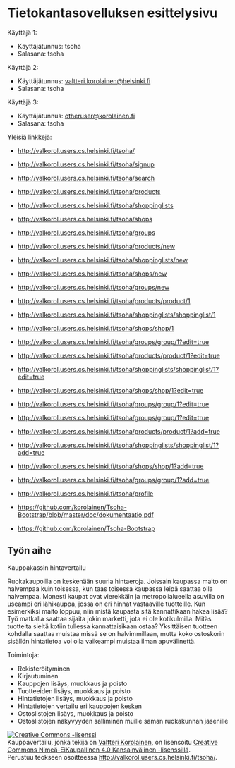 # Tietokantasovelluksen esittelysivu

Käyttäjä 1:
* Käyttäjätunnus: tsoha
* Salasana: tsoha

Käyttäjä 2:
* Käyttäjätunnus: valtteri.korolainen@helsinki.fi
* Salasana: tsoha

Käyttäjä 3:
* Käyttäjätunnus: otheruser@korolainen.fi
* Salasana: tsoha


Yleisiä linkkejä:

* http://valkorol.users.cs.helsinki.fi/tsoha/
* http://valkorol.users.cs.helsinki.fi/tsoha/signup
* http://valkorol.users.cs.helsinki.fi/tsoha/search
* http://valkorol.users.cs.helsinki.fi/tsoha/products
* http://valkorol.users.cs.helsinki.fi/tsoha/shoppinglists
* http://valkorol.users.cs.helsinki.fi/tsoha/shops
* http://valkorol.users.cs.helsinki.fi/tsoha/groups
* http://valkorol.users.cs.helsinki.fi/tsoha/products/new
* http://valkorol.users.cs.helsinki.fi/tsoha/shoppinglists/new
* http://valkorol.users.cs.helsinki.fi/tsoha/shops/new
* http://valkorol.users.cs.helsinki.fi/tsoha/groups/new
* http://valkorol.users.cs.helsinki.fi/tsoha/products/product/1
* http://valkorol.users.cs.helsinki.fi/tsoha/shoppinglists/shoppinglist/1
* http://valkorol.users.cs.helsinki.fi/tsoha/shops/shop/1
* http://valkorol.users.cs.helsinki.fi/tsoha/groups/group/1?edit=true
* http://valkorol.users.cs.helsinki.fi/tsoha/products/product/1?edit=true
* http://valkorol.users.cs.helsinki.fi/tsoha/shoppinglists/shoppinglist/1?edit=true
* http://valkorol.users.cs.helsinki.fi/tsoha/shops/shop/1?edit=true
* http://valkorol.users.cs.helsinki.fi/tsoha/groups/group/1?edit=true
* http://valkorol.users.cs.helsinki.fi/tsoha/groups/group/1?edit=true
* http://valkorol.users.cs.helsinki.fi/tsoha/products/product/1?add=true
* http://valkorol.users.cs.helsinki.fi/tsoha/shoppinglists/shoppinglist/1?add=true
* http://valkorol.users.cs.helsinki.fi/tsoha/shops/shop/1?add=true
* http://valkorol.users.cs.helsinki.fi/tsoha/groups/group/1?add=true

* http://valkorol.users.cs.helsinki.fi/tsoha/profile
* https://github.com/korolainen/Tsoha-Bootstrap/blob/master/doc/dokumentaatio.pdf
* https://github.com/korolainen/Tsoha-Bootstrap

## Työn aihe

Kauppakassin hintavertailu

Ruokakaupoilla on keskenään suuria hintaeroja. Joissain kaupassa maito on halvempaa kuin toisessa, kun taas toisessa kaupassa leipä saattaa olla halvempaa. Monesti kaupat ovat vierekkäin ja metropolialueella asuvilla on useampi eri lähikauppa, jossa on eri hinnat vastaaville tuotteille. Kun esimerkiksi maito loppuu, niin mistä kaupasta sitä kannattikaan hakea lisää? Työ matkalla saattaa sijaita jokin marketti, jota ei ole kotikulmilla. Mitäs tuotteita sieltä kotiin tullessa kannattaisikaan ostaa? Yksittäisen tuotteen kohdalla saattaa muistaa missä se on halvimmillaan, mutta koko ostoskorin sisällön hintatietoa voi olla vaikeampi muistaa ilman apuvälinettä. 


Toimintoja:
* Rekisteröityminen
* Kirjautuminen
* Kauppojen lisäys, muokkaus ja poisto
* Tuotteeiden lisäys, muokkaus ja poisto
* Hintatietojen lisäys, muokkaus ja poisto
* Hintatietojen vertailu eri kauppojen kesken
* Ostoslistojen lisäys, muokkaus ja poisto
* Ostoslistojen näkyvyyden salliminen muille saman ruokakunnan jäsenille


<a rel="license" href="http://creativecommons.org/licenses/by-nc/4.0/"><img alt="Creative Commons -lisenssi" style="border-width:0" src="https://i.creativecommons.org/l/by-nc/4.0/80x15.png" /></a><br /><span xmlns:dct="http://purl.org/dc/terms/" property="dct:title">Kauppavertailu</span>, jonka tekijä on <a xmlns:cc="http://creativecommons.org/ns#" href="http://valkorol.users.cs.helsinki.fi/tsoha/" property="cc:attributionName" rel="cc:attributionURL">Valtteri Korolainen</a>, on lisensoitu <a rel="license" href="http://creativecommons.org/licenses/by-nc/4.0/">Creative Commons Nimeä-EiKaupallinen 4.0 Kansainvälinen -lisenssillä</a>.<br />Perustuu teokseen osoitteessa <a xmlns:dct="http://purl.org/dc/terms/" href="http://valkorol.users.cs.helsinki.fi/tsoha/" rel="dct:source">http://valkorol.users.cs.helsinki.fi/tsoha/</a>.